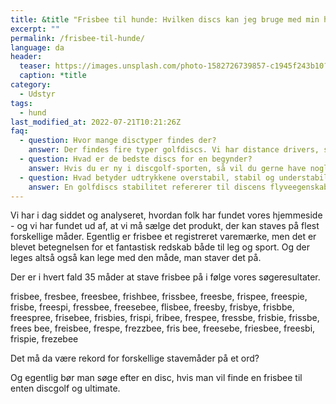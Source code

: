 ```yaml
---
title: &title "Frisbee til hunde: Hvilken discs kan jeg bruge med min hund?"
excerpt: ""
permalink: /frisbee-til-hunde/
language: da
header:
  teaser: https://images.unsplash.com/photo-1582726739857-c1945f243b10?ixlib=rb-4.0.3&ixid=MnwxMjA3fDB8MHxzZWFyY2h8ODJ8fGZyaXNiZWV8ZW58MHx8MHx8&auto=format&fit=crop&h=300&w=400&q=10
  caption: *title
category:
  - Udstyr
tags:
  - hund
last_modified_at: 2022-07-21T10:21:26Z
faq:
  - question: Hvor mange disctyper findes der?
    answer: Der findes fire typer golfdiscs. Vi har distance drivers, som bruges til lange kast. Fairway drivers bruges til de mellem-lange drives). Midrange discs bruges til kortere drives og de lidt længere indspil. Putt og approach discs bruges til korte indspil og putts.
  - question: Hvad er de bedste discs for en begynder?
    answer: Hvis du er ny i discgolf-sporten, så vil du gerne have nogle golfdiscs, som er lette at kaste med. Du bør vælge en relativt let disc på 165-180 gram, som er understabil (dvs. har et lavt _turn_-tal). Mange forhandlere tilbyder begyndersæt, som er velegnet til nybegyndere at kaste med.
  - question: Hvad betyder udtrykkene overstabil, stabil og understabil?
    answer: En golfdiscs stabilitet refererer til discens flyveegenskaber. Hvis du laver et højrehåndet baghåndskast med høj hastighed, så vil en understabil disc have en tendens til at dreje lidt mod højre i starten. En stabil disc vil flyve mere lige ud. En overstabil disc vil trække mod venstre i starten både ved høj og lav udgangshastighed. Det har særligt betydning for discens svæveegenskaber, da de fleste discs vil fade lidt mod venstre til sidst.
---
```


Vi har i dag siddet og analyseret, hvordan folk har fundet vores hjemmeside - og vi har fundet ud af, at vi må sælge det produkt, der kan staves på flest forskellige måder. Egentlig er frisbee et registreret varemærke, men det er blevet betegnelsen for et fantastisk redskab både til leg og sport. Og der leges altså også kan lege med den måde, man staver det på. 

Der er i hvert fald 35 måder at stave frisbee på i følge vores søgeresultater.

frisbee, fresbee, freesbee, frishbee, frissbee, freesbe, frispee, freespie, frisbe, freespi, fressbee, freesebee, flisbee, freesby, frisbye, frisbbe, freespree, frisebee, frisbies, frispi, fribee, frespee, fressbe, frisbie, frissbe, frees bee, freisbee, frespe, frezzbee, fris bee, freesebe, friesbee, freesbi, frispie, frezebee

Det må da være rekord for forskellige stavemåder på et ord?

Og egentlig bør man søge efter en disc, hvis man vil finde en frisbee til enten discgolf og ultimate.